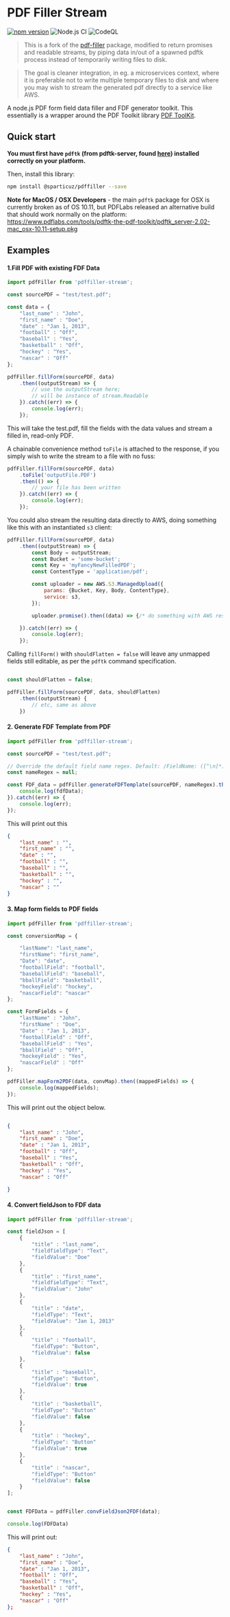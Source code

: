 PDF Filler Stream
======

[![npm version](https://badge.fury.io/js/%40sparticuz%2Fpdffiller.svg)](https://badge.fury.io/js/%40sparticuz%2Fpdffiller) ![Node.js CI](https://github.com/Sparticuz/pdffiller-stream/workflows/Node.js%20CI/badge.svg) ![CodeQL](https://github.com/Sparticuz/pdffiller-stream/workflows/CodeQL/badge.svg)

> This is a fork of the [pdf-filler](https://github.com/pdffillerjs/pdffiller) package, modified to return promises and readable streams, by piping data in/out of a spawned pdftk process instead of temporarily writing files to disk.

> The goal is cleaner integration, in eg. a microservices context, where it is preferable not to write multiple temporary files to disk and where you may wish to stream the generated pdf directly to a service like AWS.

A node.js PDF form field data filler and FDF generator toolkit. This essentially is a wrapper around the PDF Toolkit library <a target="_blank" href="http://www.pdflabs.com/tools/pdftk-the-pdf-toolkit/">PDF ToolKit</a>.


Quick start
-----------

**You must first have `pdftk` (from pdftk-server, found [here](https://www.pdflabs.com/tools/pdftk-server/)) installed correctly on your platform.**

Then, install this library:

```bash
npm install @sparticuz/pdffiller --save
```

**Note for MacOS / OSX Developers** - the main `pdftk` package for OSX is currently broken as of OS 10.11, but PDFLabs released an alternative build that should work normally on the platform: https://www.pdflabs.com/tools/pdftk-the-pdf-toolkit/pdftk_server-2.02-mac_osx-10.11-setup.pkg



## Examples

#### 1.Fill PDF with existing FDF Data

````javascript
import pdfFiller from 'pdffiller-stream';

const sourcePDF = "test/test.pdf";

const data = {
    "last_name" : "John",
    "first_name" : "Doe",
    "date" : "Jan 1, 2013",
    "football" : "Off",
    "baseball" : "Yes",
    "basketball" : "Off",
    "hockey" : "Yes",
    "nascar" : "Off"
};

pdfFiller.fillForm(sourcePDF, data)
    .then((outputStream) => {
        // use the outputStream here;
        // will be instance of stream.Readable
    }).catch((err) => {
        console.log(err);
    });

````

This will take the test.pdf, fill the fields with the data values and stream a filled in, read-only PDF.

A chainable convenience method `toFile` is attached to the response, if you simply wish to write the stream to a file with no fuss:

```javascript
pdfFiller.fillForm(sourcePDF, data)
    .toFile('outputFile.PDF')
    .then(() => {
        // your file has been written
    }).catch((err) => {
        console.log(err);
    });
```

You could also stream the resulting data directly to AWS, doing something like this with an instantiated `s3` client:

```javascript
pdfFiller.fillForm(sourcePDF, data)
    .then((outputStream) => {
        const Body = outputStream;
        const Bucket = 'some-bucket';
        const Key = 'myFancyNewFilledPDF';
        const ContentType = 'application/pdf';

        const uploader = new AWS.S3.ManagedUpload({
            params: {Bucket, Key, Body, ContentType},
            service: s3,
        });

        uploader.promise().then((data) => {/* do something with AWS response */})

    }).catch((err) => {
        console.log(err);
    });

```

Calling `fillForm()` with `shouldFlatten = false` will leave any unmapped fields still editable, as per the `pdftk` command specification.

```javascript

const shouldFlatten = false;

pdfFiller.fillForm(sourcePDF, data, shouldFlatten)
    .then((outputStream) {
        // etc, same as above
    })
```


#### 2. Generate FDF Template from PDF

````javascript
import pdfFiller from 'pdffiller-stream';

const sourcePDF = "test/test.pdf";

// Override the default field name regex. Default: /FieldName: ([^\n]*)/
const nameRegex = null;

const FDF_data = pdfFiller.generateFDFTemplate(sourcePDF, nameRegex).then((fdfData) => {
    console.log(fdfData);
}).catch((err) => {
    console.log(err);
});

````

This will print out this
```json
{
    "last_name" : "",
    "first_name" : "",
    "date" : "",
    "football" : "",
    "baseball" : "",
    "basketball" : "",
    "hockey" : "",
    "nascar" : ""
}
```

#### 3. Map form fields to PDF fields
````javascript
import pdfFiller from 'pdffiller-stream';

const conversionMap = {

    "lastName": "last_name",
    "firstName": "first_name",
    "Date": "date",
    "footballField": "football",
    "baseballField": "baseball",
    "bballField": "basketball",
    "hockeyField": "hockey",
    "nascarField": "nascar"
};

const FormFields = {
    "lastName" : "John",
    "firstName" : "Doe",
    "Date" : "Jan 1, 2013",
    "footballField" : "Off",
    "baseballField" : "Yes",
    "bballField" : "Off",
    "hockeyField" : "Yes",
    "nascarField" : "Off"
};

pdfFiller.mapForm2PDF(data, convMap).then((mappedFields) => {
    console.log(mappedFields);
});
````

This will print out the object below.
```json

{
    "last_name" : "John",
    "first_name" : "Doe",
    "date" : "Jan 1, 2013",
    "football" : "Off",
    "baseball" : "Yes",
    "basketball" : "Off",
    "hockey" : "Yes",
    "nascar" : "Off"

}
```

#### 4. Convert fieldJson to FDF data
````javascript
import pdfFiller from 'pdffiller-stream';

const fieldJson = [
    {
        "title" : "last_name",
        "fieldfieldType": "Text",
        "fieldValue": "Doe"
    },
    {
        "title" : "first_name",
        "fieldfieldType": "Text",
        "fieldValue": "John"
    },
    {
        "title" : "date",
        "fieldType": "Text",
        "fieldValue": "Jan 1, 2013"
    },
    {
        "title" : "football",
        "fieldType": "Button",
        "fieldValue": false
    },
    {
        "title" : "baseball",
        "fieldType": "Button",
        "fieldValue": true
    },
    {
        "title" : "basketball",
        "fieldType": "Button"
        "fieldValue": false
    },
    {
        "title" : "hockey",
        "fieldType": "Button"
        "fieldValue": true
    },
    {
        "title" : "nascar",
        "fieldType": "Button"
        "fieldValue": false
    }
];


const FDFData = pdfFiller.convFieldJson2FDF(data);

console.log(FDFData)
````

This will print out:

````json
{
    "last_name" : "John",
    "first_name" : "Doe",
    "date" : "Jan 1, 2013",
    "football" : "Off",
    "baseball" : "Yes",
    "basketball" : "Off",
    "hockey" : "Yes",
    "nascar" : "Off"
};
````
